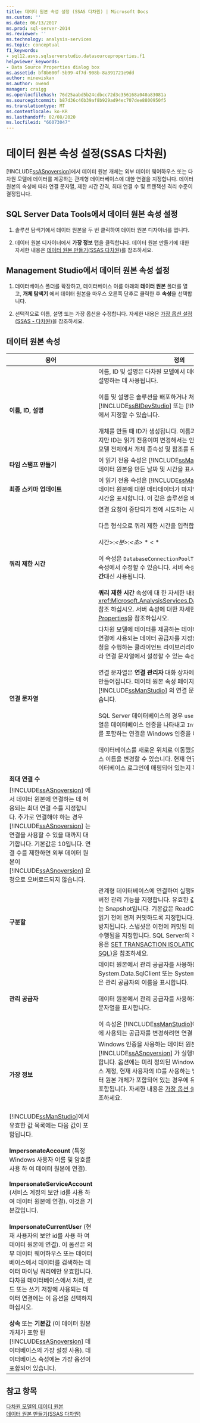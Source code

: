 ```yaml
---
title: 데이터 원본 속성 설정 (SSAS 다차원) | Microsoft Docs
ms.custom: ''
ms.date: 06/13/2017
ms.prod: sql-server-2014
ms.reviewer: ''
ms.technology: analysis-services
ms.topic: conceptual
f1_keywords:
- sql12.asvs.sqlserverstudio.datasourceproperties.f1
helpviewer_keywords:
- Data Source Properties dialog box
ms.assetid: bf8b600f-5b99-4f7d-908b-8a391721e9dd
author: minewiskan
ms.author: owend
manager: craigg
ms.openlocfilehash: 76d25aabd5b24cdbcc72d3c356168a040a83081a
ms.sourcegitcommit: b87d36c46b39af8b929ad94ec707dee8800950f5
ms.translationtype: MT
ms.contentlocale: ko-KR
ms.lasthandoff: 02/08/2020
ms.locfileid: "66073047"
---
```

# <a name="set-data-source-properties-ssas-multidimensional"></a>데이터 원본 속성 설정(SSAS 다차원)
  
  [!INCLUDE[ssASnoversion](../../includes/ssasnoversion-md.md)]에서 데이터 원본 개체는 외부 데이터 웨어하우스 또는 다차원 모델에 데이터를 제공하는 관계형 데이터베이스에 대한 연결을 지정합니다. 데이터 원본의 속성에 따라 연결 문자열, 제한 시간 간격, 최대 연결 수 및 트랜잭션 격리 수준이 결정됩니다.  
  
## <a name="set-data-source-properties-in-sql-server-data-tools"></a>SQL Server Data Tools에서 데이터 원본 속성 설정  
  
1.  솔루션 탐색기에서 데이터 원본을 두 번 클릭하여 데이터 원본 디자이너를 엽니다.  
  
2.  데이터 원본 디자이너에서 **가장 정보** 탭을 클릭합니다. 데이터 원본 만들기에 대한 자세한 내용은 [데이터 원본 만들기&#40;SSAS 다차원&#41;](create-a-data-source-ssas-multidimensional.md)를 참조하세요.  
  
## <a name="set-data-source-properties-in-management-studio"></a>Management Studio에서 데이터 원본 속성 설정  
  
1.  데이터베이스 폴더를 확장하고, 데이터베이스 이름 아래의 **데이터 원본** 폴더를 열고, **개체 탐색기** 에서 데이터 원본을 마우스 오른쪽 단추로 클릭한 후 **속성**을 선택합니다.  
  
2.  선택적으로 이름, 설명 또는 가장 옵션을 수정합니다. 자세한 내용은 [가장 옵션 설정&#40;SSAS - 다차원&#41;](set-impersonation-options-ssas-multidimensional.md)을 참조하세요.  
  
## <a name="data-source-properties"></a>데이터 원본 속성  
  
|용어|정의|  
|----------|----------------|  
|**이름, ID, 설명**|이름, ID 및 설명은 다차원 모델에서 데이터 원본 개체를 식별하고 설명하는 데 사용됩니다.<br /><br /> 이름 및 설명은 솔루션을 배포하거나 처리한 후 [!INCLUDE[ssBIDevStudio](../../includes/ssbidevstudio-md.md)] 또는 [!INCLUDE[ssManStudio](../../includes/ssmanstudio-md.md)] 에서 지정할 수 있습니다.<br /><br /> 개체를 만들 때 ID가 생성됩니다. 이름과 설명을 쉽게 수정할 수 있지만 ID는 읽기 전용이며 변경해서는 안 됩니다. 정해진 개체 ID는 모델 전체에서 개체 종속성 및 참조를 유지합니다.|  
|**타임 스탬프 만들기**|이 읽기 전용 속성은 [!INCLUDE[ssManStudio](../../includes/ssmanstudio-md.md)]에 표시됩니다. 데이터 원본을 만든 날짜 및 시간을 표시합니다.|  
|**최종 스키마 업데이트**|이 읽기 전용 속성은 [!INCLUDE[ssManStudio](../../includes/ssmanstudio-md.md)]에 표시됩니다. 데이터 원본에 대한 메타데이터가 마지막으로 업데이트된 날짜 및 시간을 표시합니다. 이 값은 솔루션을 배포할 때 업데이트됩니다.|  
|**쿼리 제한 시간**|연결 요청이 중단되기 전에 시도하는 시간을 지정합니다.<br /><br /> 다음 형식으로 쿼리 제한 시간을 입력합니다.<br /><br /> 시간>:*\<분>*:*\<초>* * \< *<br /><br /> 이 속성은 `DatabaseConnectionPoolTimeoutConnection` 서버 속성에서 수정할 수 있습니다. 서버 속성이 더 작으면 **쿼리 제한 시간**대신 사용됩니다.<br /><br /> **쿼리 제한 시간** 속성에 대 한 자세한 내용은을 <xref:Microsoft.AnalysisServices.DataSource.Timeout%2A>참조 하십시오. 서버 속성에 대한 자세한 내용은 [OLAP Properties](../server-properties/olap-properties.md)을 참조하십시오.|  
|**연결 문자열**|다차원 모델에 데이터를 제공하는 데이터베이스의 물리적 위치와 연결에 사용되는 데이터 공급자를 지정합니다. 이 정보는 연결 요청을 수행하는 클라이언트 라이브러리에 제공됩니다. 공급자에 따라 연결 문자열에서 설정할 수 있는 속성이 결정됩니다.<br /><br /> 연결 문자열은 **연결 관리자** 대화 상자에 제공한 정보를 사용하여 만들어집니다. 데이터 원본 속성 페이지에서도 [!INCLUDE[ssManStudio](../../includes/ssmanstudio-md.md)] 의 연결 문자열을 보고 편집할 수 있습니다.<br /><br /> SQL Server 데이터베이스의 경우 `user ID`를 포함하는 연결 문자열은 데이터베이스 인증을 나타내고 `Integrated Security=SSPI`를 포함하는 연결은 Windows 인증을 나타냅니다.<br /><br /> 데이터베이스를 새로운 위치로 이동했으면 서버 또는 데이터베이스 이름을 변경할 수 있습니다. 현재 연결에 지정된 자격 증명이 데이터베이스 로그인에 매핑되어 있는지 확인하십시오.|  
|**최대 연결 수**|
  [!INCLUDE[ssASnoversion](../../includes/ssasnoversion-md.md)] 에서 데이터 원본에 연결하는 데 허용되는 최대 연결 수를 지정합니다. 추가로 연결해야 하는 경우 [!INCLUDE[ssASnoversion](../../includes/ssasnoversion-md.md)] 는 연결을 사용할 수 있을 때까지 대기합니다. 기본값은 10입니다. 연결 수를 제한하면 외부 데이터 원본이 [!INCLUDE[ssASnoversion](../../includes/ssasnoversion-md.md)] 요청으로 오버로드되지 않습니다.|  
|**구분할**|관계형 데이터베이스에 연결하여 실행되는 SQL 문의 잠금 및 행 버전 관리 기능을 지정합니다. 유효한 값은 ReadCommitted 또는 Snapshot입니다. 기본값은 ReadCommitted이며, 데이터를 읽기 전에 먼저 커밋하도록 지정합니다. 이렇게 하면 더티 읽기가 방지됩니다. 스냅샷은 이전에 커밋된 데이터의 스냅샷에서 읽기가 수행됨을 지정합니다. SQL Server의 격리 수준에 대한 자세한 내용은 [SET TRANSACTION ISOLATION LEVEL&#40;Transact-SQL&#41;](/sql/t-sql/statements/set-transaction-isolation-level-transact-sql)을 참조하세요.|  
|**관리 공급자**|데이터 원본에서 관리 공급자를 사용하는 경우 System.Data.SqlClient 또는 System.Data.OracleClient와 같은 관리 공급자의 이름을 표시합니다.<br /><br /> 데이터 원본에서 관리 공급자를 사용하지 않는 경우 이 속성은 빈 문자열을 표시합니다.<br /><br /> 이 속성은 [!INCLUDE[ssManStudio](../../includes/ssmanstudio-md.md)]에서 읽기 전용입니다. 연결에 사용되는 공급자를 변경하려면 연결 문자열을 편집합니다.|  
|**가장 정보**|Windows 인증을 사용하는 데이터 원본에 연결할 때 [!INCLUDE[ssASnoversion](../../includes/ssasnoversion-md.md)] 가 실행하는 Windows ID를 지정합니다. 옵션에는 미리 정의된 Windows 자격 증명의 집합, 서비스 계정, 현재 사용자의 ID를 사용하는 방법 또는 모델에 여러 데이터 원본 개체가 포함되어 있는 경우에 유용할 수 있는 상속 옵션이 포함됩니다. 자세한 내용은 [가장 옵션 설정&#40;SSAS - 다차원&#41;](set-impersonation-options-ssas-multidimensional.md)을 참조하세요.<br /><br /> 
  [!INCLUDE[ssManStudio](../../includes/ssmanstudio-md.md)]에서 유효한 값 목록에는 다음 값이 포함됩니다.<br /><br /> **ImpersonateAccount** (특정 Windows 사용자 이름 및 암호를 사용 하 여 데이터 원본에 연결).<br /><br /> **ImpersonateServiceAccount** (서비스 계정의 보안 id를 사용 하 여 데이터 원본에 연결). 이것은 기본값입니다.<br /><br /> **ImpersonateCurrentUser** (현재 사용자의 보안 id를 사용 하 여 데이터 원본에 연결). 이 옵션은 외부 데이터 웨어하우스 또는 데이터베이스에서 데이터를 검색하는 데이터 마이닝 쿼리에만 유효합니다. 다차원 데이터베이스에서 처리, 로드 또는 쓰기 저장에 사용되는 데이터 연결에는 이 옵션을 선택하지 마십시오.<br /><br /> **상속** 또는 **기본값** (이 데이터 원본 개체가 포함 된 [!INCLUDE[ssASnoversion](../../includes/ssasnoversion-md.md)] 데이터베이스의 가장 설정 사용). 데이터베이스 속성에는 가장 옵션이 포함되어 있습니다.|  
  
## <a name="see-also"></a>참고 항목  
 [다차원 모델의 데이터 원본](data-sources-in-multidimensional-models.md)   
 [데이터 원본 만들기&#40;SSAS 다차원&#41;](create-a-data-source-ssas-multidimensional.md)  
  
  
